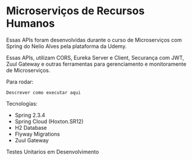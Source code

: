 # Microserviços de Recursos Humanos

Essas APIs foram desenvolvidas durante o curso de Microserviços com Spring do Nelío Alves pela plataforma da Udemy.

Essas APIs, utilizam CORS, Eureka Server e Client, Securança com JWT, Zuul Gateway e outras ferramentas para gerenciamento e monitoramente de Microserviços.

Para rodar:

` Descrever como executar aqui `

Tecnologias:

- Spring 2.3.4
- Spring Cloud (Hoxton.SR12)
- H2 Database
- Flyway Migrations
- Zuul Gateway

Testes Unitarios em Desenvolvimento